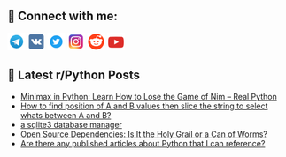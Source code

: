 ## 🔎 Connect with me:
[<img src="https://github.com/bullbesh/bullbesh/blob/main/images/Telegram.png" width="32" height="32" />](https://t.me/bullbesh)
[<img src="https://github.com/bullbesh/bullbesh/blob/main/images/VK.png" width="32" height="32" />](https://vk.com/bullbesh)
[<img src="https://github.com/bullbesh/bullbesh/blob/main/images/Twitter.png" width="32" height="32" />](https://twitter.com/bullbesh1)
[<img src="https://github.com/bullbesh/bullbesh/blob/main/images/Instagram.png" width="32" height="32" />](https://www.instagram.com/bullbesh)
[<img src="https://github.com/bullbesh/bullbesh/blob/main/images/Reddit.png" width="32" height="32" />](https://www.reddit.com/user/bullbesh)
[<img src="https://github.com/bullbesh/bullbesh/blob/main/images/YouTube.png" width="32" height="32" />](https://www.youtube.com/channel/UCtfjRs6uzgq5mfm8S06WTcg)

## 📕 Latest r/Python Posts
<!-- BLOG-POST-LIST:START -->
- [Minimax in Python: Learn How to Lose the Game of Nim – Real Python](https://www.reddit.com/r/Python/comments/xyv8h1/minimax_in_python_learn_how_to_lose_the_game_of/)
- [How to find position of A and B values then slice the string to select whats between A and B?](https://www.reddit.com/r/Python/comments/xyuil2/how_to_find_position_of_a_and_b_values_then_slice/)
- [a sqlite3 database manager](https://www.reddit.com/r/Python/comments/xyu32e/a_sqlite3_database_manager/)
- [Open Source Dependencies: Is It the Holy Grail or a Can of Worms?](https://www.reddit.com/r/Python/comments/xyu06w/open_source_dependencies_is_it_the_holy_grail_or/)
- [Are there any published articles about Python that I can reference?](https://www.reddit.com/r/Python/comments/xyt9mp/are_there_any_published_articles_about_python/)
<!-- BLOG-POST-LIST:END -->
